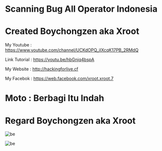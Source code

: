 # Scanning Bug All Operator Indonesia

# Created Boychongzen aka Xroot

My Youtube    : https://www.youtube.com/channel/UCKdOPQ_iIXcqK17PB_2RMdQ

Link Tutorial : https://youtu.be/hbGnjq4bspA

My Website    : http://hackingforlive.cf

My Facebok    : https://web.facebook.com/xroot.xroot.7

# Moto : Berbagi Itu Indah

# Regard Boychongzen aka Xroot

![be](https://raw.githubusercontent.com/boychongzen18/BugAllOP/master/0.png)

![be](https://raw.githubusercontent.com/boychongzen18/BugAllOP/master/1.png)
